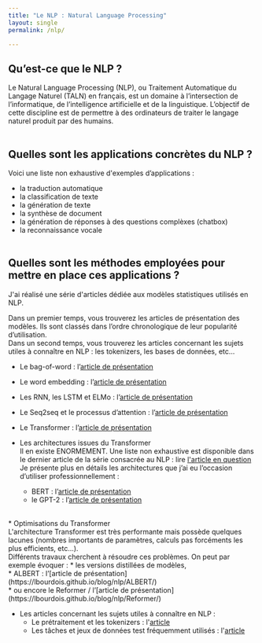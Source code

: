 ```yaml
---
title: "Le NLP : Natural Language Processing"
layout: single
permalink: /nlp/

---
```



## Qu’est-ce que le NLP ?

Le Natural Language Processing (NLP), ou Traitement Automatique du Langage Naturel (TALN) en français, est un domaine à l’intersection de l’informatique, de l’intelligence artificielle et de la linguistique.
L’objectif de cette discipline est de permettre à des ordinateurs de traiter le langage naturel produit par des humains.
<br><br>


## Quelles sont les applications concrètes du NLP ?

Voici une liste non exhaustive d'exemples d’applications :
- la traduction automatique
- la classification de texte 
- la génération de texte
- la synthèse de document
- la génération de réponses à des questions complèxes (chatbox)
- la reconnaissance vocale
<br><br>


## Quelles sont les méthodes employées pour mettre en place ces applications ?
J'ai réalisé une série d'articles dédiée aux modèles statistiques utilisés en NLP.

Dans un premier temps, vous trouverez les articles de présentation des modèles. Ils sont classés dans l’ordre chronologique de leur popularité d’utilisation.<br> 
Dans un second temps, vous trouverez les articles concernant les sujets utiles à connaître en NLP : les tokenizers, les bases de données, etc...

* Le bag-of-word : l’[article de présentation](https://lbourdois.github.io/blog/nlp/Bag-of-word/)
    
* Le word embedding : l’[article de présentation](https://lbourdois.github.io/blog/nlp/word_embedding/)

* Les RNN, les LSTM et ELMo : l’[article de présentation](https://lbourdois.github.io/blog/nlp/RNN-LSTM-GRU-ELMO/)

* Le Seq2seq et le processus d’attention : l’[article de présentation](https://lbourdois.github.io/blog/nlp/Seq2seq-et-attention/)

* Le Transformer : l’[article de présentation](https://lbourdois.github.io/blog/nlp/Transformer/)

* Les architectures issues du Transformer<br>
Il en existe ENORMEMENT. Une liste non exhaustive est disponible dans le dernier article de la série consacrée au NLP : lire [l'article en question](https://lbourdois.github.io/blog/nlp/Les-architectures-transformers/)<br>
Je présente plus en détails les architectures que j’ai eu l’occasion d’utiliser professionnellement :<br>
    * BERT : l’[article de présentation](https://lbourdois.github.io/blog/nlp/BERT/)<br> 
    * le GPT-2 : l’[article de présentation](https://lbourdois.github.io/blog/nlp/GPT2/)<br>
<br>
* Optimisations du Transformer<br>
L'architecture Transformer est très performante mais possède quelques lacunes (nombres importants de paramètres, calculs pas forcéments les plus efficients, etc...).<br>
Différents travaux cherchent à résoudre ces problèmes. On peut par exemple évoquer :
    * les versions distillées de modèles,<br>
    * ALBERT : l’[article de présentation](https://lbourdois.github.io/blog/nlp/ALBERT/)<br> 
    * ou encore le Reformer / l’[article de présentation](https://lbourdois.github.io/blog/nlp/Reformer/)<br> 

* Les articles concernant les sujets utiles à connaître en NLP :
    * Le prétraitement et les tokenizers : l'[article](https://lbourdois.github.io/blog/nlp/Les-tokenizers/)
    * Les tâches et jeux de données test fréquemment utilisés : l'[article](https://lbourdois.github.io/blog/nlp/Taches-et-jeux-de-donnees-en-NLP/)
